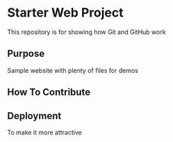 # Starter Web Project

This repository is for showing how Git and GitHub work

## Purpose

Sample website with plenty of files for demos
 
## How To Contribute

## Deployment
To make it more attractive

